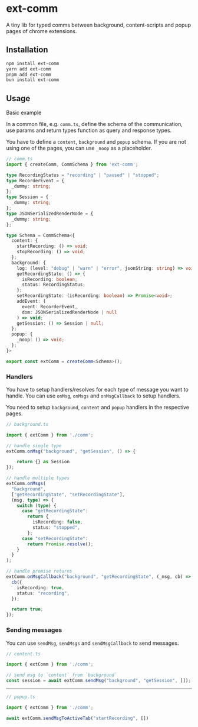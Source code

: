 # ext-comm

A tiny lib for typed comms between background, content-scripts and popup pages of chrome extensions.

## Installation

```bash
npm install ext-comm
yarn add ext-comm
pnpm add ext-comm
bun install ext-comm
```

## Usage

Basic example

In a common file, e.g. `comm.ts`, define the schema of the communication, use params and return types function as query and response types.


You have to define a `content`, `background` and `popup` schema. If you are not using one of the pages, you can use `_noop` as a placeholder.

```ts
// comm.ts
import { createComm, CommSchema } from 'ext-comm';

type RecordingStatus = "recording" | "paused" | "stopped";
type RecorderEvent = {
  _dummy: string;
};
type Session = {
  _dummy: string;
};
type JSONSerializedRenderNode = {
  _dummy: string;
};

type Schema = CommSchema<{
  content: {
    startRecording: () => void;
    stopRecording: () => void;
  };
  background: {
    log: (level: "debug" | "warn" | "error", jsonString: string) => void;
    getRecordingState: () => {
      isRecording: boolean;
      status: RecordingStatus;
    };
    setRecordingState: (isRecording: boolean) => Promise<void>;
    addEvent: (
      event: RecorderEvent,
      dom: JSONSerializedRenderNode | null
    ) => void;
    getSession: () => Session | null;
  };
  popup: {
    _noop: () => void;
  };
}>

export const extComm = createComm<Schema>();
```


### Handlers

You have to setup handlers/resolves for each type of message you want to handle. You can use `onMsg`, `onMsgs` and `onMsgCallback` to setup handlers.

You need to setup `background`, `content` and `popup` handlers in the respective pages.

```ts
// background.ts

import { extComm } from './comm';

// handle single type
extComm.onMsg("background", "getSession", () => {

    return {} as Session
});

// handle multiple types
extComm.onMsgs(
  "background",
  ["getRecordingState", "setRecordingState"],
  (msg, type) => {
    switch (type) {
      case "getRecordingState":
        return {
          isRecording: false,
          status: "stopped",
        };
      case "setRecordingState":
        return Promise.resolve();
    }
  }
);

// handle promise returns
extComm.onMsgCallback("background", "getRecordingState", (_msg, cb) => {
  cb({
    isRecording: true,
    status: "recording",
  });

  return true;
});
```

### Sending messages

You can use `sendMsg`, `sendMsgs` and `sendMsgCallback` to send messages.

```ts
// content.ts

import { extComm } from './comm';

// send msg to `content` from `background`
const session = await extComm.sendMsg("background", "getSession", []);
```
****
```ts
// popup.ts

import { extComm } from './comm';

await extComm.sendMsgToActiveTab("startRecording", [])
```